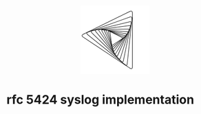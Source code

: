 <div width="100%" align="center">
<img src="https://raw.githubusercontent.com/b8b/cikit-syslog/master/logo_big.png">
</div>

# rfc 5424 syslog implementation

